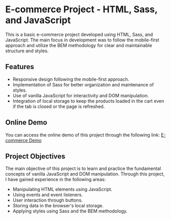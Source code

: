 # E-commerce Project - HTML, Sass, and JavaScript

This is a basic e-commerce project developed using HTML, Sass, and JavaScript. The main focus in development was to follow the mobile-first approach and utilize the BEM methodology for clear and maintainable structure and styles.

## Features

- Responsive design following the mobile-first approach.
- Implementation of Sass for better organization and maintenance of styles.
- Use of vanilla JavaScript for interactivity and DOM manipulation.
- Integration of local storage to keep the products loaded in the cart even if the tab is closed or the page is refreshed.

## Online Demo

You can access the online demo of this project through the following link: [E-commerce Demo](https://martinezfabian.github.io/E-commerce-HTML-Sass-JS/)

## Project Objectives

The main objective of this project is to learn and practice the fundamental concepts of vanilla JavaScript and DOM manipulation. Through this project, I have gained experience in the following areas:

- Manipulating HTML elements using JavaScript.
- Using events and event listeners.
- User interaction through buttons.
- Storing data in the browser's local storage.
- Applying styles using Sass and the BEM methodology.
